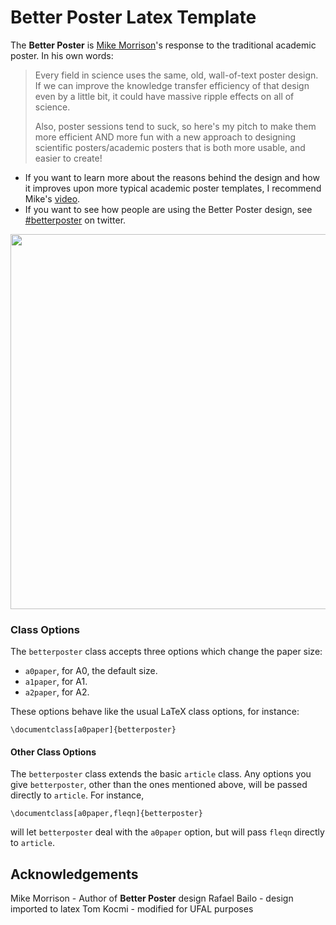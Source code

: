 # Better Poster Latex Template

The **Better Poster** is [Mike Morrison](https://twitter.com/mikemorrison)'s response to the traditional academic poster. In his own words:
> Every field in science uses the same, old, wall-of-text poster design. If we can improve the knowledge transfer efficiency of that design even by a little bit, it could have massive ripple effects on all of science.
> 
> Also, poster sessions tend to suck, so here's my pitch to make them more efficient AND more fun with a new approach to designing scientific posters/academic posters that is both more usable, and easier to create!

 - If you want to learn more about the reasons behind the design and how it improves upon more typical academic poster templates, I recommend Mike's [video](https://www.youtube.com/watch?v=1RwJbhkCA58&feature=youtu.be).
 - If you want to see how people are using the Better Poster design, see [#betterposter](https://twitter.com/hashtag/betterposter?src=hash) on twitter.

<kbd>
<img src="https://raw.githubusercontent.com/rafaelbailo/betterposter-latex-template/master/example.png" width="600px" />
</kbd>

### Class Options

The `betterposter` class accepts three options which change the paper size:
 - `a0paper`, for A0, the default size.
 - `a1paper`, for A1.
 - `a2paper`, for A2.

These options behave like the usual LaTeX class options, for instance:
```
\documentclass[a0paper]{betterposter}
```
#### Other Class Options
The `betterposter` class extends the basic `article` class. Any options you give `betterposter`, other than the ones mentioned above, will be passed directly to `article`. For instance,
```
\documentclass[a0paper,fleqn]{betterposter}
```
will let `betterposter` deal with the `a0paper` option, but will pass `fleqn` directly to `article`.


## Acknowledgements

Mike Morrison - Author of **Better Poster** design
Rafael Bailo - design imported to latex
Tom Kocmi - modified for UFAL purposes